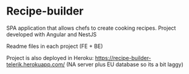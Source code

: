 # Recipe-builder
SPA application that allows chefs to create cooking recipes. Project developed with Angular and NestJS

Readme files in each project (FE + BE)

Project is also deployed in Heroku: https://recipe-builder-telerik.herokuapp.com/ (NA server plus EU database so its a bit laggy)
